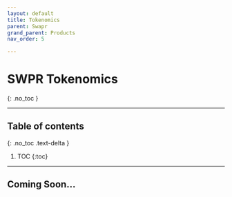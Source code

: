 ```yaml
---
layout: default
title: Tokenomics
parent: Swapr
grand_parent: Products
nav_order: 5

---
```


# SWPR Tokenomics
{: .no_toc }

___

## Table of contents
{: .no_toc .text-delta }

1. TOC
{:toc}

---

## Coming Soon...

